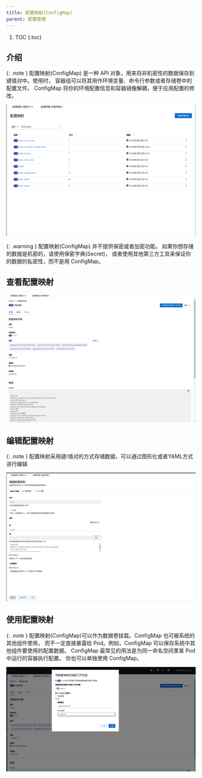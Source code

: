 ```yaml
---
title: 配置映射(ConfigMap)
parent: 配置管理
---
```


1. TOC
{:toc}

## 介绍

{: .note }
配置映射(ConfigMap) 是一种 API 对象，用来将非机密性的数据保存到键值对中。使用时， 容器组可以将其用作环境变量、命令行参数或者存储卷中的配置文件。
ConfigMap 将你的环境配置信息和容器镜像解耦，便于应用配置的修改。

![](imgs/configmaps.png)

{: .warning }
配置映射(ConfigMap) 并不提供保密或者加密功能。 如果你想存储的数据是机密的，请使用保密字典(Secret)， 或者使用其他第三方工具来保证你的数据的私密性，而不是用 ConfigMap。

## 查看配置映射
![](imgs/configmap.png)

## 编辑配置映射

{: .note }
配置映射采用键/值对的方式存储数据，可以通过图形化或者YAML方式进行编辑

![](imgs/edit-configmap.png)



## 使用配置映射

{: .note }
配置映射(ConfigMap)可以作为数据卷挂载。ConfigMap 也可被系统的其他组件使用， 而不一定直接暴露给 Pod。例如，ConfigMap 可以保存系统中其他组件要使用的配置数据。
ConfigMap 最常见的用法是为同一命名空间里某 Pod 中运行的容器执行配置。 你也可以单独使用 ConfigMap。

![](imgs/add-configmap-to-workload.png)